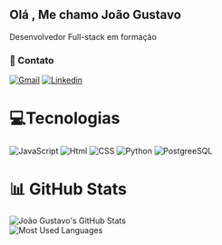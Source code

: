 ## Olá , Me chamo João Gustavo
   Desenvolvedor Full-stack em formação


### 🤝 Contato

[![Gmail](https://img.shields.io/badge/Gmail-D14836?style=for-the-badge&logo=gmail&logoColor=white)](mailto:gustavociscotto@gmail.com)
[![Linkedin](https://img.shields.io/badge/LinkedIn-0077B5?style=for-the-badge&logo=linkedin&logoColor=white)](https://www.linkedin.com/in/jo%C3%A3o-gustavo-ferreira-canepa-0a2572226/)



# 💻Tecnologias
<div> 

<img align="center" alt= "JavaScript" src="https://img.shields.io/badge/JavaScript-F7DF1E?style=for-the-badge&logo=javascript&logoColor=black"/>
<img align="center" alt="Html" src="https://img.shields.io/badge/HTML-239120?style=for-the-badge&logo=html5&logoColor=white"/>
<img align="center" alt="CSS" src="https://img.shields.io/badge/CSS3-1572B6?style=for-the-badge&logo=css3&logoColor=white"/>
<img align="center" alt="Python" src="https://img.shields.io/badge/Python-3776AB?style=for-the-badge&logo=python&logoColor=white"/>
<img align="center" alt="PostgreeSQL" src="https://img.shields.io/badge/PostgreSQL-316192?style=for-the-badge&logo=postgresql&logoColor=white"/>

</div>

<div>


# 📊 GitHub Stats

![João Gustavo's GitHub Stats](https://github-readme-stats.vercel.app/api?username=gustavocanepa10&theme=blue-green&show_icons=true)  
![Most Used Languages](https://github-readme-stats.vercel.app/api/top-langs/?username=gustavocanepa10&theme=blue-green&layout=compact)




   
</div>









